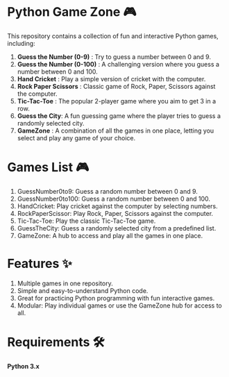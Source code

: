 # Python Game Zone 🎮

This repository contains a collection of fun and interactive Python games, including:

1. **Guess the Number (0-9)** : Try to guess a number between 0 and 9.
2. **Guess the Number (0-100)** : A challenging version where you guess a number between 0 and 100.
3. **Hand Cricket** : Play a simple version of cricket with the computer.
4. **Rock Paper Scissors** : Classic game of Rock, Paper, Scissors against the computer.
5. **Tic-Tac-Toe** : The popular 2-player game where you aim to get 3 in a row.
6. **Guess the City**: A fun guessing game where the player tries to guess a randomly selected city.
7. **GameZone** : A combination of all the games in one place, letting you select and play any game of your choice.

# Games List 🎮
1. GuessNumber0to9: Guess a random number between 0 and 9.
2. GuessNumber0to100: Guess a random number between 0 and 100.
3. HandCricket: Play cricket against the computer by selecting numbers.
4. RockPaperScissor: Play Rock, Paper, Scissors against the computer.
5. Tic-Tac-Toe: Play the classic Tic-Tac-Toe game.
6. GuessTheCity: Guess a randomly selected city from a predefined list.
7. GameZone: A hub to access and play all the games in one place.

# Features ✨
1. Multiple games in one repository.
2. Simple and easy-to-understand Python code.
3. Great for practicing Python programming with fun interactive games.
4. Modular: Play individual games or use the GameZone hub for access to all.

# Requirements 🛠

**Python 3.x**
